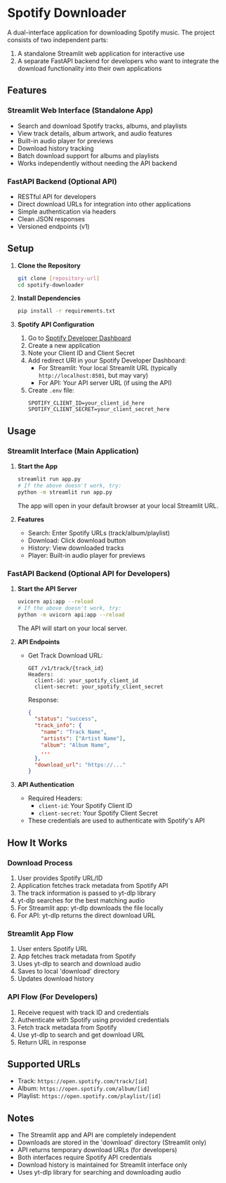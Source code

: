 ﻿# Spotify Downloader

A dual-interface application for downloading Spotify music. The project consists of two independent parts:
1. A standalone Streamlit web application for interactive use
2. A separate FastAPI backend for developers who want to integrate the download functionality into their own applications

## Features

### Streamlit Web Interface (Standalone App)
- Search and download Spotify tracks, albums, and playlists
- View track details, album artwork, and audio features
- Built-in audio player for previews
- Download history tracking
- Batch download support for albums and playlists
- Works independently without needing the API backend

### FastAPI Backend (Optional API)
- RESTful API for developers
- Direct download URLs for integration into other applications
- Simple authentication via headers
- Clean JSON responses
- Versioned endpoints (v1)

## Setup

1. **Clone the Repository**
   ```bash
   git clone [repository-url]
   cd spotify-downloader
   ```

2. **Install Dependencies**
   ```bash
   pip install -r requirements.txt
   ```

3. **Spotify API Configuration**
   1. Go to [Spotify Developer Dashboard](https://developer.spotify.com/dashboard)
   2. Create a new application
   3. Note your Client ID and Client Secret
   4. Add redirect URI in your Spotify Developer Dashboard:
      - For Streamlit: Your local Streamlit URL (typically `http://localhost:8501`, but may vary)
      - For API: Your API server URL (if using the API)
   5. Create `.env` file:
      ```env
      SPOTIFY_CLIENT_ID=your_client_id_here
      SPOTIFY_CLIENT_SECRET=your_client_secret_here
      ```

## Usage

### Streamlit Interface (Main Application)

1. **Start the App**
   ```bash
   streamlit run app.py
   # If the above doesn't work, try:
   python -m streamlit run app.py
   ```
   The app will open in your default browser at your local Streamlit URL.

2. **Features**
   - Search: Enter Spotify URLs (track/album/playlist)
   - Download: Click download button
   - History: View downloaded tracks
   - Player: Built-in audio player for previews

### FastAPI Backend (Optional API for Developers)

1. **Start the API Server**
   ```bash
   uvicorn api:app --reload
   # If the above doesn't work, try:
   python -m uvicorn api:app --reload
   ```
   The API will start on your local server.

2. **API Endpoints**

   - Get Track Download URL:
     ```
     GET /v1/track/{track_id}
     Headers:
       client-id: your_spotify_client_id
       client-secret: your_spotify_client_secret
     ```
     Response:
     ```json
     {
       "status": "success",
       "track_info": {
         "name": "Track Name",
         "artists": ["Artist Name"],
         "album": "Album Name",
         ...
       },
       "download_url": "https://..."
     }
     ```

3. **API Authentication**
   - Required Headers:
     - `client-id`: Your Spotify Client ID
     - `client-secret`: Your Spotify Client Secret
   - These credentials are used to authenticate with Spotify's API

## How It Works

### Download Process
1. User provides Spotify URL/ID
2. Application fetches track metadata from Spotify API
3. The track information is passed to yt-dlp library
4. yt-dlp searches for the best matching audio
5. For Streamlit app: yt-dlp downloads the file locally
6. For API: yt-dlp returns the direct download URL

### Streamlit App Flow
1. User enters Spotify URL
2. App fetches track metadata from Spotify
3. Uses yt-dlp to search and download audio
4. Saves to local 'download' directory
5. Updates download history

### API Flow (For Developers)
1. Receive request with track ID and credentials
2. Authenticate with Spotify using provided credentials
3. Fetch track metadata from Spotify
4. Use yt-dlp to search and get download URL
5. Return URL in response

## Supported URLs
- Track: `https://open.spotify.com/track/[id]`
- Album: `https://open.spotify.com/album/[id]`
- Playlist: `https://open.spotify.com/playlist/[id]`

## Notes
- The Streamlit app and API are completely independent
- Downloads are stored in the 'download' directory (Streamlit only)
- API returns temporary download URLs (for developers)
- Both interfaces require Spotify API credentials
- Download history is maintained for Streamlit interface only
- Uses yt-dlp library for searching and downloading audio


